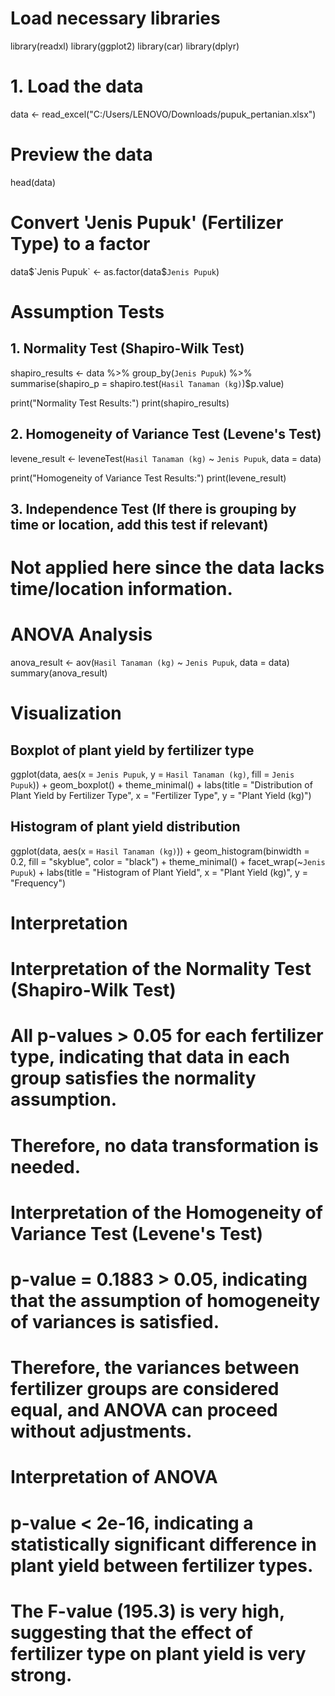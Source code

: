 # Load necessary libraries
library(readxl)
library(ggplot2)
library(car)
library(dplyr)

# 1. Load the data
data <- read_excel("C:/Users/LENOVO/Downloads/pupuk_pertanian.xlsx")

# Preview the data
head(data)

# Convert 'Jenis Pupuk' (Fertilizer Type) to a factor
data$`Jenis Pupuk` <- as.factor(data$`Jenis Pupuk`)

# Assumption Tests
## 1. Normality Test (Shapiro-Wilk Test)
shapiro_results <- data %>%
  group_by(`Jenis Pupuk`) %>%
  summarise(shapiro_p = shapiro.test(`Hasil Tanaman (kg)`)$p.value)

print("Normality Test Results:")
print(shapiro_results)

## 2. Homogeneity of Variance Test (Levene's Test)
levene_result <- leveneTest(`Hasil Tanaman (kg)` ~ `Jenis Pupuk`, data = data)

print("Homogeneity of Variance Test Results:")
print(levene_result)

## 3. Independence Test (If there is grouping by time or location, add this test if relevant)
# Not applied here since the data lacks time/location information.

# ANOVA Analysis
anova_result <- aov(`Hasil Tanaman (kg)` ~ `Jenis Pupuk`, data = data)
summary(anova_result)

# Visualization
## Boxplot of plant yield by fertilizer type
ggplot(data, aes(x = `Jenis Pupuk`, y = `Hasil Tanaman (kg)`, fill = `Jenis Pupuk`)) +
  geom_boxplot() +
  theme_minimal() +
  labs(title = "Distribution of Plant Yield by Fertilizer Type", x = "Fertilizer Type", y = "Plant Yield (kg)")

## Histogram of plant yield distribution
ggplot(data, aes(x = `Hasil Tanaman (kg)`)) +
  geom_histogram(binwidth = 0.2, fill = "skyblue", color = "black") +
  theme_minimal() +
  facet_wrap(~`Jenis Pupuk`) +
  labs(title = "Histogram of Plant Yield", x = "Plant Yield (kg)", y = "Frequency")

# Interpretation
# Interpretation of the Normality Test (Shapiro-Wilk Test)
# All p-values > 0.05 for each fertilizer type, indicating that data in each group satisfies the normality assumption.
# Therefore, no data transformation is needed.

# Interpretation of the Homogeneity of Variance Test (Levene's Test)
# p-value = 0.1883 > 0.05, indicating that the assumption of homogeneity of variances is satisfied.
# Therefore, the variances between fertilizer groups are considered equal, and ANOVA can proceed without adjustments.

# Interpretation of ANOVA
# p-value < 2e-16, indicating a statistically significant difference in plant yield between fertilizer types.
# The F-value (195.3) is very high, suggesting that the effect of fertilizer type on plant yield is very strong.
